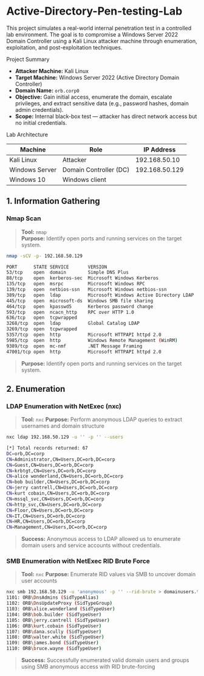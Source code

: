 # Active-Directory-Pen-testing-Lab
This project simulates a real-world internal penetration test in a controlled lab environment. The goal is to compromise a Windows Server 2022 Domain Controller using a Kali Linux attacker machine through enumeration, exploitation, and post-exploitation techniques.

Project Summary

- **Attacker Machine:** Kali Linux
- **Target Machine:** Windows Server 2022 (Active Directory Domain Controller)
- **Domain Name:** `orb.corp0`
- **Objective:** Gain initial access, enumerate the domain, escalate privileges, and extract sensitive data (e.g., password hashes, domain admin credentials).
- **Scope:** Internal black-box test — attacker has direct network access but no initial credentials.

Lab Architecture

| Machine          | Role                            | IP Address     |
|------------------|---------------------------------|----------------|
| Kali Linux       | Attacker                        | 192.168.50.10  |
| Windows Server   | Domain Controller (DC)          | 192.168.50.129 |
| Windows 10       | Windows client                  |                |

## 1. Information Gathering

### Nmap Scan

> **Tool:** `nmap`  
> **Purpose:** Identify open ports and running services on the target system.

```bash
nmap -sCV -p- 192.168.50.129

PORT      STATE SERVICE       VERSION
53/tcp    open  domain        Simple DNS Plus
88/tcp    open  kerberos-sec  Microsoft Windows Kerberos
135/tcp   open  msrpc         Microsoft Windows RPC
139/tcp   open  netbios-ssn   Microsoft Windows netbios-ssn
389/tcp   open  ldap          Microsoft Windows Active Directory LDAP
445/tcp   open  microsoft-ds  Windows SMB file sharing
464/tcp   open  kpasswd5      Kerberos password change
593/tcp   open  ncacn_http    RPC over HTTP 1.0
636/tcp   open  tcpwrapped
3268/tcp  open  ldap          Global Catalog LDAP
3269/tcp  open  tcpwrapped
5357/tcp  open  http          Microsoft HTTPAPI httpd 2.0
5985/tcp  open  http          Windows Remote Management (WinRM)
9389/tcp  open  mc-nmf        .NET Message Framing
47001/tcp open  http          Microsoft HTTPAPI httpd 2.0
```
> **Purpose:** Identify open ports and running services on the target system.

## 2. Enumeration

### LDAP Enumeration with NetExec (nxc)

> **Tool:** `nxc`
> **Purpose:** Perform anonymous LDAP queries to extract usernames and domain structure

```bash
nxc ldap 192.168.50.129 -u '' -p '' --users

[*] Total records returned: 67
DC=orb,DC=corp
CN=Administrator,CN=Users,DC=orb,DC=corp
CN=Guest,CN=Users,DC=orb,DC=corp
CN=krbtgt,CN=Users,DC=orb,DC=corp
CN=alice wonderland,CN=Users,DC=orb,DC=corp  
CN=bob builder,CN=Users,DC=orb,DC=corp
CN=jerry cantrell,CN=Users,DC=orb,DC=corp
CN=kurt cobain,CN=Users,DC=orb,DC=corp 
CN=mssql_svc,CN=Users,DC=orb,DC=corp
CN=http_svc,CN=Users,DC=orb,DC=corp
CN=Floor,CN=Users,DC=orb,DC=corp
CN=IT,CN=Users,DC=orb,DC=corp
CN=HR,CN=Users,DC=orb,DC=corp
CN=Management,CN=Users,DC=orb,DC=corp
```
> **Success:** Anonymous access to LDAP allowed us to enumerate domain users and service accounts without credentials. 

### SMB Enumeration with NetExec RID Brute Force

> **Tool:** `nxc`
> **Purpose:** Enumerate RID values via SMB to uncover domain user accounts

```bash
nxc smb 192.168.50.129 -u 'anonymous' -p '' --rid-brute > domainusers.txt
1101: ORB\DnsAdmins (SidTypeAlias)
1102: ORB\DnsUpdateProxy (SidTypeGroup)
1103: ORB\alice.wonderland (SidTypeUser)
1104: ORB\bob.builder (SidTypeUser)
1105: ORB\jerry.cantrell (SidTypeUser)
1106: ORB\kurt.cobain (SidTypeUser)
1107: ORB\dana.scully (SidTypeUser)
1108: ORB\walter.white (SidTypeUser)
1109: ORB\james.bond (SidTypeUser)
1110: ORB\bruce.wayne (SidTypeUser)
```
> **Success:** Successfully enumerated valid domain users and groups using SMB anonymous access with RID brute-forcing 
